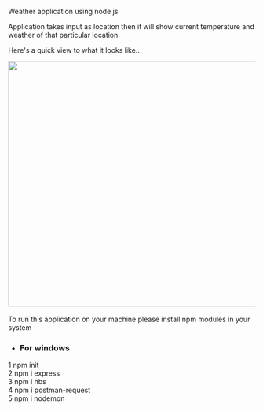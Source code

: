 Weather application using node js

Application takes input as location then it will show current temperature and weather of that particular location

Here's a quick view to what it looks like..

<div align="center">
<img src="/public/img/Screenshot (84).png" height="500" width="800" >
</div>

<br>
 To run this application  on your machine please install npm modules in your system 
 
 * ### For windows
 1 npm init <br>
 2 npm i express <br>
 3 npm i hbs <br>
 4 npm i postman-request <br>
 5 npm i nodemon
